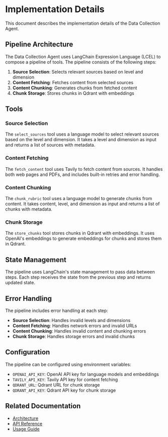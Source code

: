 # Implementation Details

This document describes the implementation details of the Data Collection Agent.

## Pipeline Architecture

The Data Collection Agent uses LangChain Expression Language (LCEL) to compose a pipeline of tools. The pipeline consists of the following steps:

1. **Source Selection**: Selects relevant sources based on level and dimension
2. **Content Fetching**: Fetches content from selected sources
3. **Content Chunking**: Generates chunks from fetched content
4. **Chunk Storage**: Stores chunks in Qdrant with embeddings

## Tools

### Source Selection

The `select_sources` tool uses a language model to select relevant sources based on the level and dimension. It takes a level and dimension as input and returns a list of sources with metadata.

### Content Fetching

The `fetch_content` tool uses Tavily to fetch content from sources. It handles both web pages and PDFs, and includes built-in retries and error handling.

### Content Chunking

The `chunk_rubric` tool uses a language model to generate chunks from content. It takes content, level, and dimension as input and returns a list of chunks with metadata.

### Chunk Storage

The `store_chunks` tool stores chunks in Qdrant with embeddings. It uses OpenAI's embeddings to generate embeddings for chunks and stores them in Qdrant.

## State Management

The pipeline uses LangChain's state management to pass data between steps. Each step receives the state from the previous step and returns updated state.

## Error Handling

The pipeline includes error handling at each step:

- **Source Selection**: Handles invalid levels and dimensions
- **Content Fetching**: Handles network errors and invalid URLs
- **Content Chunking**: Handles invalid content and chunking errors
- **Chunk Storage**: Handles storage errors and invalid chunks

## Configuration

The pipeline can be configured using environment variables:

- `OPENAI_API_KEY`: OpenAI API key for language models and embeddings
- `TAVILY_API_KEY`: Tavily API key for content fetching
- `QDRANT_URL`: Qdrant URL for chunk storage
- `QDRANT_API_KEY`: Qdrant API key for chunk storage

## Related Documentation

- [Architecture](./../architecture/README.md)
- [API Reference](./../api/README.md)
- [Usage Guide](./../usage/README.md) 